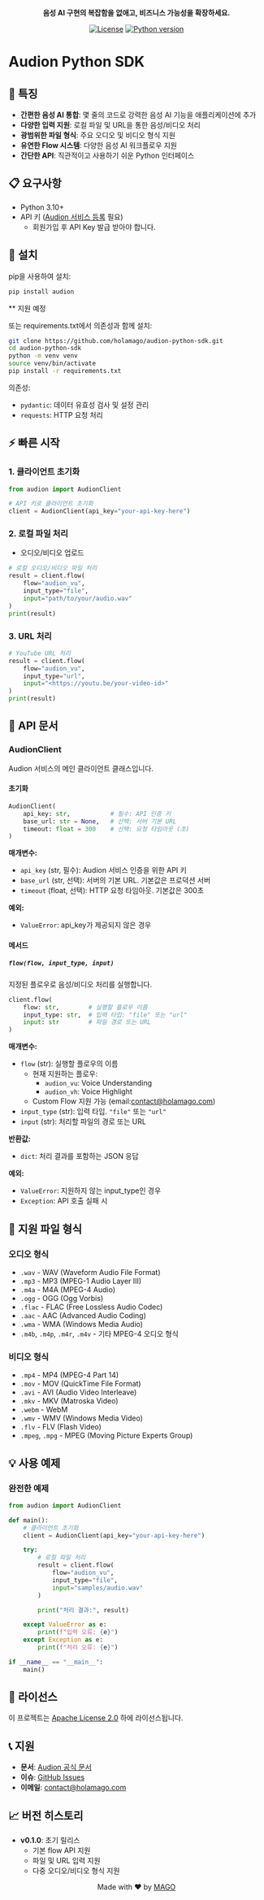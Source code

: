 <div align="center">
  <!-- <img src="https://audion.magovoice.com/static/media/logo.10d2cf1b78c4088112afa09c702c5c2d.svg" width="200">
  <h1>Audion Python SDK</h1> -->

  <p>
    <strong>음성 AI 구현의 복잡함을 없애고, 비즈니스 가능성을 확장하세요.</strong>
  </p>

  <p>
    <a href="https://github.com/magovoice/audion-python-sdk/blob/main/LICENSE"><img src="https://img.shields.io/badge/License-Apache%202.0-blue.svg" alt="License"></a>
    <a href="https://python.org"><img src="https://img.shields.io/badge/python-3.10+-blue.svg" alt="Python version"></a>
  </p>
</div>

# Audion Python SDK

## 🌟 특징

- **간편한 음성 AI 통합**: 몇 줄의 코드로 강력한 음성 AI 기능을 애플리케이션에 추가
- **다양한 입력 지원**: 로컬 파일 및 URL을 통한 음성/비디오 처리
- **광범위한 파일 형식**: 주요 오디오 및 비디오 형식 지원
- **유연한 Flow 시스템**: 다양한 음성 AI 워크플로우 지원
- **간단한 API**: 직관적이고 사용하기 쉬운 Python 인터페이스

## 📋 요구사항

- Python 3.10+
- API 키 ([Audion 서비스 등록](https://audion.magovoice.com/signup) 필요)
  - 회원가입 후 API Key 발급 받아야 합니다.

## 🚀 설치

pip을 사용하여 설치:

```bash
pip install audion
```
** 지원 예정

또는 requirements.txt에서 의존성과 함께 설치:

```bash
git clone https://github.com/holamago/audion-python-sdk.git
cd audion-python-sdk
python -m venv venv
source venv/bin/activate
pip install -r requirements.txt
```

의존성:

- `pydantic`: 데이터 유효성 검사 및 설정 관리
- `requests`: HTTP 요청 처리

## ⚡ 빠른 시작

### 1. 클라이언트 초기화

```python
from audion import AudionClient

# API 키로 클라이언트 초기화
client = AudionClient(api_key="your-api-key-here")
```

### 2. 로컬 파일 처리

- 오디오/비디오 업로드

```python
# 로컬 오디오/비디오 파일 처리
result = client.flow(
    flow="audion_vu",
    input_type="file",
    input="path/to/your/audio.wav"
)
print(result)
```

### 3. URL 처리

```python
# YouTube URL 처리
result = client.flow(
    flow="audion_vu",
    input_type="url",
    input="<https://youtu.be/your-video-id>"
)
print(result)
```

## 📖 API 문서

### AudionClient

Audion 서비스의 메인 클라이언트 클래스입니다.

#### 초기화

```python
AudionClient(
    api_key: str,           # 필수: API 인증 키
    base_url: str = None,   # 선택: 서버 기본 URL
    timeout: float = 300    # 선택: 요청 타임아웃 (초)
)
```

**매개변수:**

- `api_key` (str, 필수): Audion 서비스 인증을 위한 API 키
- `base_url` (str, 선택): 서버의 기본 URL. 기본값은 프로덕션 서버
- `timeout` (float, 선택): HTTP 요청 타임아웃. 기본값은 300초

**예외:**

- `ValueError`: api_key가 제공되지 않은 경우

#### 메서드

##### `flow(flow, input_type, input)`

지정된 플로우로 음성/비디오 처리를 실행합니다.

```python
client.flow(
    flow: str,        # 실행할 플로우 이름
    input_type: str,  # 입력 타입: "file" 또는 "url"
    input: str        # 파일 경로 또는 URL
)
```

**매개변수:**

- `flow` (str): 실행할 플로우의 이름
  - 현재 지원하는 플로우:
    - `audion_vu`: Voice Understanding
    - `audion_vh`: Voice Highlight
  - Custom Flow 지원 가능 (email:contact@holamago.com)
- `input_type` (str): 입력 타입. `"file"` 또는 `"url"`
- `input` (str): 처리할 파일의 경로 또는 URL

**반환값:**

- `dict`: 처리 결과를 포함하는 JSON 응답

**예외:**

- `ValueError`: 지원하지 않는 input_type인 경우
- `Exception`: API 호출 실패 시

## 🎵 지원 파일 형식

### 오디오 형식

- `.wav` - WAV (Waveform Audio File Format)
- `.mp3` - MP3 (MPEG-1 Audio Layer III)
- `.m4a` - M4A (MPEG-4 Audio)
- `.ogg` - OGG (Ogg Vorbis)
- `.flac` - FLAC (Free Lossless Audio Codec)
- `.aac` - AAC (Advanced Audio Coding)
- `.wma` - WMA (Windows Media Audio)
- `.m4b`, `.m4p`, `.m4r`, `.m4v` - 기타 MPEG-4 오디오 형식

### 비디오 형식

- `.mp4` - MP4 (MPEG-4 Part 14)
- `.mov` - MOV (QuickTime File Format)
- `.avi` - AVI (Audio Video Interleave)
- `.mkv` - MKV (Matroska Video)
- `.webm` - WebM
- `.wmv` - WMV (Windows Media Video)
- `.flv` - FLV (Flash Video)
- `.mpeg`, `.mpg` - MPEG (Moving Picture Experts Group)

## 💡 사용 예제

### 완전한 예제

```python
from audion import AudionClient

def main():
    # 클라이언트 초기화
    client = AudionClient(api_key="your-api-key-here")

    try:
        # 로컬 파일 처리
        result = client.flow(
            flow="audion_vu",
            input_type="file",
            input="samples/audio.wav"
        )

        print("처리 결과:", result)

    except ValueError as e:
        print(f"입력 오류: {e}")
    except Exception as e:
        print(f"처리 오류: {e}")

if __name__ == "__main__":
    main()
```

## 📄 라이선스

이 프로젝트는 [Apache License 2.0](LICENSE) 하에 라이선스됩니다.

## 📞 지원

- **문서**: [Audion 공식 문서](https://audion.magovoice.com)
- **이슈**: [GitHub Issues](https://github.com/holamago/audion-python-sdk/issues)
- **이메일**: contact@holamago.com

## 📈 버전 히스토리

- **v0.1.0**: 초기 릴리스
  - 기본 flow API 지원
  - 파일 및 URL 입력 지원
  - 다중 오디오/비디오 형식 지원

<div align="center">
  <p>Made with ❤️ by <a href="https://magovoice.com">MAGO</a></p>
</div>
